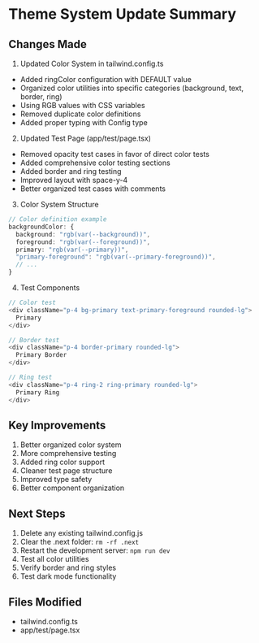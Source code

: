# Theme System Update Summary

## Changes Made

1. Updated Color System in tailwind.config.ts
- Added ringColor configuration with DEFAULT value
- Organized color utilities into specific categories (background, text, border, ring)
- Using RGB values with CSS variables
- Removed duplicate color definitions
- Added proper typing with Config type

2. Updated Test Page (app/test/page.tsx)
- Removed opacity test cases in favor of direct color tests
- Added comprehensive color testing sections
- Added border and ring testing
- Improved layout with space-y-4
- Better organized test cases with comments

3. Color System Structure
```typescript
// Color definition example
backgroundColor: {
  background: "rgb(var(--background))",
  foreground: "rgb(var(--foreground))",
  primary: "rgb(var(--primary))",
  "primary-foreground": "rgb(var(--primary-foreground))",
  // ...
}
```

4. Test Components
```typescript
// Color test
<div className="p-4 bg-primary text-primary-foreground rounded-lg">
  Primary
</div>

// Border test
<div className="p-4 border-primary rounded-lg">
  Primary Border
</div>

// Ring test
<div className="p-4 ring-2 ring-primary rounded-lg">
  Primary Ring
</div>
```

## Key Improvements
1. Better organized color system
2. More comprehensive testing
3. Added ring color support
4. Cleaner test page structure
5. Improved type safety
6. Better component organization

## Next Steps
1. Delete any existing tailwind.config.js
2. Clear the .next folder: `rm -rf .next`
3. Restart the development server: `npm run dev`
4. Test all color utilities
5. Verify border and ring styles
6. Test dark mode functionality

## Files Modified
- tailwind.config.ts
- app/test/page.tsx
